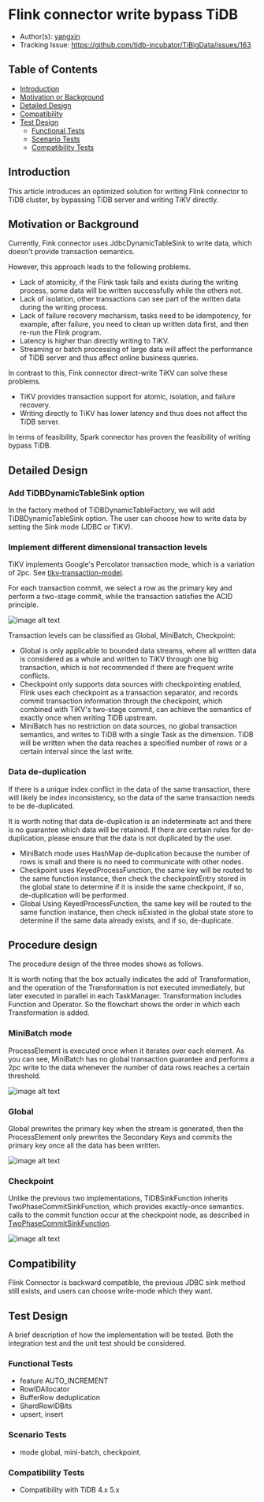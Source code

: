 # Flink connector write bypass TiDB

- Author(s): [yangxin](http://github.com/xuanyu66)
- Tracking Issue: https://github.com/tidb-incubator/TiBigData/issues/163

## Table of Contents

* [Introduction](#introduction)
* [Motivation or Background](#motivation-or-background)
* [Detailed Design](#detailed-design)
* [Compatibility](#compatibility)
* [Test Design](#test-design)
    * [Functional Tests](#functional-tests)
    * [Scenario Tests](#scenario-tests)
    * [Compatibility Tests](#compatibility-tests)

## Introduction

This article introduces an optimized solution for writing Flink connector to TiDB cluster, by bypassing TiDB server and writing TiKV directly.

## Motivation or Background

Currently, Fink connector uses JdbcDynamicTableSink to write data, which doesn't provide transaction semantics.

However, this approach leads to the following problems.
- Lack of atomicity, if the Flink task fails and exists during the writing process, some data will be written successfully while the others not.
- Lack of isolation, other transactions can see part of the written data during the writing process.
- Lack of failure recovery mechanism, tasks need to be idempotency, for example, after failure, you need to clean up written data first, and then re-run the Flink program.
- Latency is higher than directly writing to TiKV.
- Streaming or batch processing of large data will affect the performance of TiDB server and thus affect online business queries.

In contrast to this, Fink connector direct-write TiKV can solve these problems.
- TiKV provides transaction support for atomic, isolation, and failure recovery.
- Writing directly to TiKV has lower latency and thus does not affect the TiDB server.

In terms of feasibility, Spark connector has proven the feasibility of writing bypass TiDB.

## Detailed Design

### Add TiDBDynamicTableSink option

In the factory method of TiDBDynamicTableFactory, we will add TiDBDynamicTableSink option. The user can choose how to write data by setting the Sink mode (JDBC or TiKV). 

### Implement different dimensional transaction levels

TiKV implements Google's Percolator transaction mode, which is a variation of 2pc. See [tikv-transaction-model](https://tikv.org/deep-dive/distributed-transaction/introduction). 

For each transaction commit, we select a row as the primary key and perform a two-stage commit, while the transaction satisfies the ACID principle.

![image alt text](imgs/2pc-percolator.png)

Transaction levels can be classified as Global, MiniBatch, Checkpoint:
- Global is only applicable to bounded data streams, where all written data is considered as a whole and written to TiKV through one big transaction, which is not recommended if there are frequent write conflicts.
- Checkpoint only supports data sources with checkpointing enabled, Flink uses each checkpoint as a transaction separator, and records commit transaction information through the checkpoint, which combined with TiKV's two-stage commit, can achieve the semantics of exactly once when writing TiDB upstream.
- MiniBatch has no restriction on data sources, no global transaction semantics, and writes to TiDB with a single Task as the dimension. TiDB will be written when the data reaches a specified number of rows or a certain interval since the last write.

### Data de-duplication

If there is a unique index conflict in the data of the same transaction, there will likely be index inconsistency, so the data of the same transaction needs to be de-duplicated.

It is worth noting that data de-duplication is an indeterminate act and there is no guarantee which data will be retained. If there are certain rules for de-duplication, please ensure that the data is not duplicated by the user.
- MiniBatch mode uses HashMap de-duplication because the number of rows is small and there is no need to communicate with other nodes.
- Checkpoint uses KeyedProcessFunction, the same key will be routed to the same function instance, then check the checkpointEntry stored in the global state to determine if it is inside the same checkpoint, if so, de-duplication will be performed.
- Global Using KeyedProcessFunction, the same key will be routed to the same function instance, then check isExisted in the global state store to determine if the same data already exists, and if so, de-duplicate.

## Procedure design

The procedure design of the three modes shows as follows.

It is worth noting that the box actually indicates the add of Transformation, and the operation of the Transformation is not executed immediately, but later executed in parallel in each TaskManager. Transformation includes Function and Operator. So the flowchart shows the order in which each Transformation is added.

### MiniBatch mode

ProcessElement is executed once when it iterates over each element. As you can see, MiniBatch has no global transaction guarantee and performs a 2pc write to the data whenever the number of data rows reaches a certain threshold.

![image alt text](imgs/mini-batch.png)

### Global

Global prewrites the primary key when the stream is generated, then the ProcessElement only prewrites the Secondary Keys and commits the primary key once all the data has been written.

![image alt text](imgs/global.png)

### Checkpoint

Unlike the previous two implementations, TIDBSinkFunction inherits TwoPhaseCommitSinkFunction, which provides exactly-once semantics. calls to the commit function occur at the checkpoint node, as described in [TwoPhaseCommitSinkFunction](https://nightlies.apache.org/flink/flink-docs-master/api/java/org/apache/flink/streaming/api/functions/sink/TwoPhaseCommitSinkFunction.html).

![image alt text](imgs/checkpoint.png)

## Compatibility

Flink Connector is backward compatible, the previous JDBC sink method still exists, and users can choose write-mode which they want.

## Test Design

A brief description of how the implementation will be tested. Both the integration test and the unit test should be considered.

### Functional Tests

- feature AUTO_INCREMENT
- RowIDAllocator
- BufferRow deduplication
- ShardRowIDBits 
- upsert, insert

### Scenario Tests

- mode global, mini-batch, checkpoint.

### Compatibility Tests

- Compatibility with TiDB 4.x 5.x


